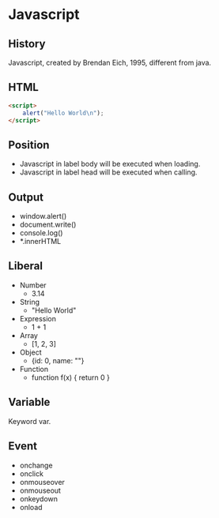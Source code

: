 # Javascript

## History

Javascript, created by Brendan Eich, 1995, different from java.

## HTML

```html
<script>
    alert("Hello World\n");
</script>
```

## Position

* Javascript in label body will be executed when loading.  
* Javascript in label head will be executed when calling.

## Output

* window.alert()  
* document.write()  
* console.log()  
* \*.innerHTML

## Liberal

* Number  
    * 3.14  
* String  
    * "Hello World"  
* Expression  
    * 1 + 1  
* Array  
    * [1, 2, 3]  
* Object  
    * {id: 0, name: ""}  
* Function  
    * function f(x) { return 0 }

## Variable

Keyword var.

## Event

* onchange  
* onclick  
* onmouseover  
* onmouseout  
* onkeydown  
* onload
